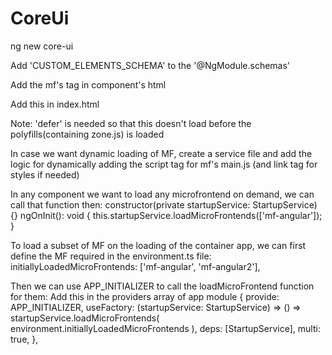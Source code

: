 # CoreUi

ng new core-ui

Add 'CUSTOM_ELEMENTS_SCHEMA' to the '@NgModule.schemas'

Add the mf's tag in component's html

Add this in index.html

 <script src="http://localhost:4201/mf-angular/main.js" defer></script>

Note: 'defer' is needed so that this doesn't load before the polyfills(containing zone.js) is loaded

In case we want dynamic loading of MF, create a service file and add the logic for dynamically adding the script tag for mf's main.js (and link tag for styles if needed)

In any component we want to load any microfrontend on demand, we can call that function then:
constructor(private startupService: StartupService) {}
ngOnInit(): void {
this.startupService.loadMicroFrontends(['mf-angular']);
}

To load a subset of MF on the loading of the container app,
we can first define the MF required in the environment.ts file:
initiallyLoadedMicroFrontends: ['mf-angular', 'mf-angular2'],

Then we can use APP_INITIALIZER to call the loadMicroFrontend function for them:
Add this in the providers array of app module
{
provide: APP_INITIALIZER,
useFactory: (startupService: StartupService) => () =>
startupService.loadMicroFrontends(
environment.initiallyLoadedMicroFrontends
),
deps: [StartupService],
multi: true,
},
